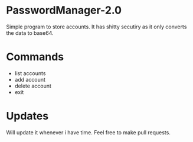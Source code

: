 # PasswordManager-2.0
Simple program to store accounts. It has shitty secutiry as it only converts the data to base64.

# Commands
* list accounts
* add account
* delete account
* exit

# Updates
Will update it whenever i have time. Feel free to make pull requests.
